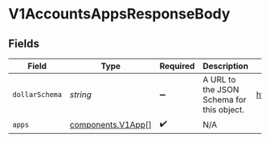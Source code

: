 # V1AccountsAppsResponseBody


## Fields

| Field                                                       | Type                                                        | Required                                                    | Description                                                 | Example                                                     |
| ----------------------------------------------------------- | ----------------------------------------------------------- | ----------------------------------------------------------- | ----------------------------------------------------------- | ----------------------------------------------------------- |
| `dollarSchema`                                              | *string*                                                    | :heavy_minus_sign:                                          | A URL to the JSON Schema for this object.                   | https://example.com/schemas/V1AccountsAppsResponseBody.json |
| `apps`                                                      | [components.V1App](../../models/components/v1app.md)[]      | :heavy_check_mark:                                          | N/A                                                         |                                                             |